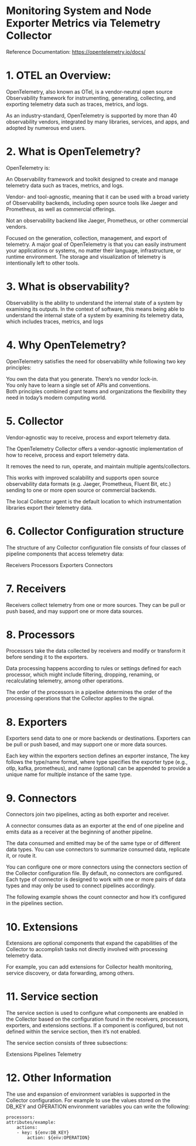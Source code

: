 # Monitoring System and Node Exporter Metrics via Telemetry Collector
Reference Documentation: https://opentelemetry.io/docs/

# 1. OTEL an Overview:   

OpenTelemetry, also known as OTel, is a vendor-neutral open source Observability framework for instrumenting, generating, collecting, and exporting telemetry data such as traces, metrics, and logs.  

As an industry-standard, OpenTelemetry is supported by more than 40 observability vendors, integrated by many libraries, services, and apps, and adopted by numerous end users. 

# 2. What is OpenTelemetry?

OpenTelemetry is:

An Observability framework and toolkit designed to create and manage telemetry data such as traces, metrics, and logs.

Vendor- and tool-agnostic, meaning that it can be used with a broad variety of Observability backends, including open source tools like Jaeger and Prometheus, as well as commercial offerings. 

Not an observability backend like Jaeger, Prometheus, or other commercial vendors. 

Focused on the generation, collection, management, and export of telemetry. A major goal of OpenTelemetry is that you can easily instrument your applications or systems, no matter their language, infrastructure, or runtime environment. The storage and visualization of telemetry is intentionally left to other tools.  

# 3. What is observability?  

Observability is the ability to understand the internal state of a system by examining its outputs. In the context of software, this means being able to understand the internal state of a system by examining its telemetry data, which includes traces, metrics, and logs

# 4. Why OpenTelemetry?  
OpenTelemetry satisfies the need for observability while following two key principles:

You own the data that you generate. There’s no vendor lock-in.  
You only have to learn a single set of APIs and conventions.  
Both principles combined grant teams and organizations the flexibility they need in today’s modern computing world.  

# 5. Collector 

Vendor-agnostic way to receive, process and export telemetry data.

The OpenTelemetry Collector offers a vendor-agnostic implementation of how to receive, process and export telemetry data.   

It removes the need to run, operate, and maintain multiple agents/collectors. 

This works with improved scalability and supports open source observability data formats (e.g. Jaeger, Prometheus, Fluent Bit, etc.) sending to one or more open source or commercial backends. 

The local Collector agent is the default location to which instrumentation libraries export their telemetry data.  

# 6. Collector Configuration structure  

The structure of any Collector configuration file consists of four classes of pipeline components that access telemetry data:

Receivers 
Processors 
Exporters 
Connectors 

# 7. Receivers 

Receivers collect telemetry from one or more sources. They can be pull or push based, and may support one or more data sources.  

# 8. Processors 

Processors take the data collected by receivers and modify or transform it before sending it to the exporters. 

Data processing happens according to rules or settings defined for each processor, which might include filtering, dropping, renaming, or recalculating telemetry, among other operations. 

The order of the processors in a pipeline determines the order of the processing operations that the Collector applies to the signal.  

# 8. Exporters 

Exporters send data to one or more backends or destinations. Exporters can be pull or push based, and may support one or more data sources.

Each key within the exporters section defines an exporter instance, The key follows the type/name format, where type specifies the exporter type (e.g., otlp, kafka, prometheus), and name (optional) can be appended to provide a unique name for multiple instance of the same type. 

# 9. Connectors 

Connectors join two pipelines, acting as both exporter and receiver. 

A connector consumes data as an exporter at the end of one pipeline and emits data as a receiver at the beginning of another pipeline.  

The data consumed and emitted may be of the same type or of different data types. You can use connectors to summarize consumed data, replicate it, or route it.  

You can configure one or more connectors using the connectors section of the Collector configuration file. By default, no connectors are configured. Each type of connector is designed to work with one or more pairs of data types and may only be used to connect pipelines accordingly.  

The following example shows the count connector and how it’s configured in the pipelines section. 

# 10. Extensions  

Extensions are optional components that expand the capabilities of the Collector to accomplish tasks not directly involved with processing telemetry data. 

For example, you can add extensions for Collector health monitoring, service discovery, or data forwarding, among others.

# 11. Service section
The service section is used to configure what components are enabled in the Collector based on the configuration found in the receivers, processors, exporters, and extensions sections. If a component is configured, but not defined within the service section, then it’s not enabled.

The service section consists of three subsections:

Extensions
Pipelines
Telemetry

# 12. Other Information 

The use and expansion of environment variables is supported in the Collector configuration. For example to use the values stored on the DB_KEY and OPERATION environment variables you can write the following:  

    processors:
    attributes/example:
        actions:
        - key: ${env:DB_KEY}
            action: ${env:OPERATION}


